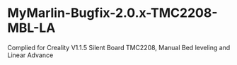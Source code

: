 # MyMarlin-Bugfix-2.0.x-TMC2208-MBL-LA
 Complied for Creality V1.1.5 Silent Board TMC2208, Manual Bed leveling and Linear Advance
